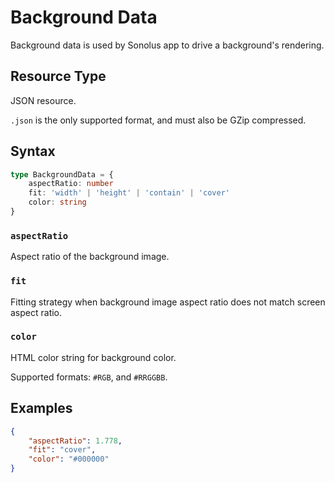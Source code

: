 # Background Data

Background data is used by Sonolus app to drive a background's rendering.

## Resource Type

JSON resource.

`.json` is the only supported format, and must also be GZip compressed.

## Syntax

```ts
type BackgroundData = {
    aspectRatio: number
    fit: 'width' | 'height' | 'contain' | 'cover'
    color: string
}
```

### `aspectRatio`

Aspect ratio of the background image.

### `fit`

Fitting strategy when background image aspect ratio does not match screen aspect ratio.

### `color`

HTML color string for background color.

Supported formats: `#RGB`, and `#RRGGBB`.

## Examples

```json
{
    "aspectRatio": 1.778,
    "fit": "cover",
    "color": "#000000"
}
```
